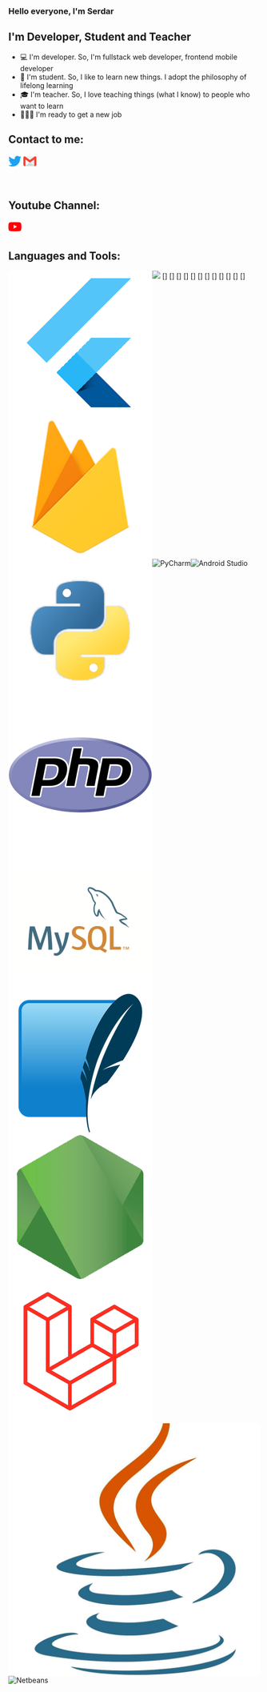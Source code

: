 ### Hello everyone, I'm Serdar

## I'm Developer, Student and Teacher
- 💻 I'm developer. So, I'm fullstack web developer, frontend mobile developer
- 📖 I'm student. So, I like to learn new things. I adopt the philosophy of lifelong learning
- 🎓 I'm teacher. So, I love teaching things (what I know) to people who want to learn
- 🏋🏻‍♂️ I'm ready to get a new job

## Contact to me:
[<img src="twitter.svg" width="26">](https://www.twitter.com/serdarplt_)
[<img src="gmail(1).svg" width="26">](mailto:serdar.plt21@gmail.com)

<br />

## Youtube Channel:
[<img src="youtube.svg" width="26">](https://www.youtube.com/channel/UCcGkVD4b22EOGSDdnnJ2QkA?view_as=subscriber)


## Languages and Tools:
[<img with="26" src="https://cdn.icon-icons.com/icons2/2107/PNG/512/file_type_vscode_icon_130084.png" />](https://code.visualstudio.com/)
[<img align="left" alt="Flutter" with="26px" src="https://raw.githubusercontent.com/github/explore/cebd63002168a05a6a642f309227eefeccd92950/topics/flutter/flutter.png" />]
[<img align="left" alt="Firestore | Firebase" with="26px" src="https://raw.githubusercontent.com/github/explore/80688e429a7d4ef2fca1e82350fe8e3517d3494d/topics/firebase/firebase.png" />]
[<img align="left" alt="Python 3" with="26px" src="https://raw.githubusercontent.com/github/explore/80688e429a7d4ef2fca1e82350fe8e3517d3494d/topics/python/python.png" />]
[<img align="left" alt="PyCharm" with="26px" src="https://pbs.twimg.com/profile_images/1206603239791218688/0AwZ0m6W_400x400.jpg" />]
[<img align="left" alt="Android Studio" with="26px" src="https://upload.wikimedia.org/wikipedia/commons/3/34/Android_Studio_icon.svg" />]
[<img align="left" alt="PHP" with="26px" src="https://raw.githubusercontent.com/github/explore/ccc16358ac4530c6a69b1b80c7223cd2744dea83/topics/php/php.png" />]
[<img align="left" alt="MySQL" with="26px" src="https://raw.githubusercontent.com/github/explore/80688e429a7d4ef2fca1e82350fe8e3517d3494d/topics/mysql/mysql.png" />]
[<img align="left" alt="SQLite" with="26px" src="https://raw.githubusercontent.com/github/explore/2d218e3aa252dc90eef269b34eeec1fbd15dc07e/topics/sqlite/sqlite.png" />]
[<img align="left" alt="NodeJS" with="26px" src="https://raw.githubusercontent.com/github/explore/80688e429a7d4ef2fca1e82350fe8e3517d3494d/topics/nodejs/nodejs.png" />]
[<img align="left" alt="Laravel" with="26px" src="https://raw.githubusercontent.com/github/explore/56a826d05cf762b2b50ecbe7d492a839b04f3fbf/topics/laravel/laravel.png" />]
[<img align="left" alt="Java" with="26px" src="https://raw.githubusercontent.com/github/explore/80688e429a7d4ef2fca1e82350fe8e3517d3494d/topics/java/java.png" />]
[<img align="left" alt="Netbeans" with="26px" src="https://upload.wikimedia.org/wikipedia/commons/9/98/Apache_NetBeans_Logo.svg" />]

<br />
<br />

[twitter]: "https://www.twitter.com/serdarplt_"
[gmail]: "mailto:serdar.plt21@gmail.com"
[youtube]: "https://www.youtube.com/channel/UCcGkVD4b22EOGSDdnnJ2QkA?view_as=subscriber"